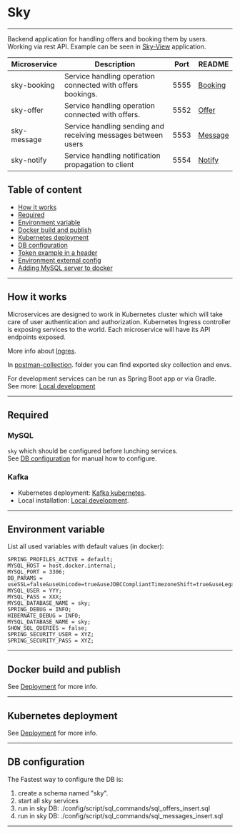 # Sky

---------------------------------


Backend application for handling offers and booking them by users.  
Working via rest API. Example can be seen in [Sky-View](https://github.com/Lukk17/sky-view) application.

| Microservice | Description                                                   | Port | README                             |
|--------------|---------------------------------------------------------------|------|------------------------------------|
| sky-booking  | Service handling operation connected with offers bookings.    | 5555 | [Booking](./sky-booking/README.md) |
| sky-offer    | Service handling operation connected with offers.             | 5552 | [Offer](./sky-offer/README.md)     |
| sky-message  | Service handling sending and receiving messages between users | 5553 | [Message](./sky-message/README.md) |
| sky-notify   | Service handling notification propagation to client           | 5554 | [Notify](./sky-notify/README.md)   |

## Table of content

- [How it works](#how-it-works)
- [Required](#required)
- [Environment variable](#environment-variable)
- [Docker build and publish](#docker-build-and-publish)
- [Kubernetes deployment](#kubernetes-deployment)
- [DB configuration](#db-configuration)
- [Token example in a header](#token-example-in-a-header)
- [Environment external config](#environment-external-config)
- [Adding MySQL server to docker](#adding-mysql-server-to-docker)

---------------------------------

## How it works

Microservices are designed to work in Kubernetes cluster which will take care of user authentication and
authorization. Kubernetes Ingress controller is exposing services to the world.
Each microservice will have its API endpoints exposed.  

More info about [Ingres](./config/k8s/api-gateway/ingress/ingress_README.md).

In [postman-collection](./config/postman-collection). 
folder you can find exported sky collection and envs.

For development services can be run as Spring Boot app or via Gradle.  
See more:
[Local development](./config/local-dev/local_README.md)


---------------------------------

## Required

### MySQL

`sky` which should be configured before lunching services.  
See [DB configuration](#DB-configuration) for manual how to configure.

### Kafka

* Kubernetes deployment: [Kafka kubernetes](./config/k8s/kafka/kafka_README.md).  
* Local installation: [Local development](./config/local-dev/local_README.md).

---------------------------------

## Environment variable

List all used variables with default values (in docker):

```
SPRING_PROFILES_ACTIVE = default;
MYSQL_HOST = host.docker.internal;
MYSQL_PORT = 3306;
DB_PARAMS = useSSL=false&useUnicode=true&useJDBCCompliantTimezoneShift=true&useLegacyDatetimeCode=false&serverTimezone=Europe/Warsaw;
MYSQL_USER = YYY;
MYSQL_PASS = XXX;
MYSQL_DATABASE_NAME = sky;
SPRING_DEBUG = INFO;
HIBERNATE_DEBUG = INFO;
MYSQL_DATABASE_NAME = sky;
SHOW_SQL_QUERIES = false;
SPRING_SECURITY_USER = XYZ;
SPRING_SECURITY_PASS = XYZ;
```

---------------------------------

## Docker build and publish

See [Deployment](./config/k8s/_deployment-scripts/deployment_README.md) for more info.


---------------------------------

## Kubernetes deployment

See  [Deployment](./config/k8s/k8s_README.md) for more info.

---------------------------------

## DB configuration

The Fastest way to configure the DB is:

1. create a schema named "sky".
2. start all sky services
3. run in sky DB: ./config/script/sql_commands/sql_offers_insert.sql
4. run in sky DB: ./config/script/sql_commands/sql_messages_insert.sql

---------------------------------
